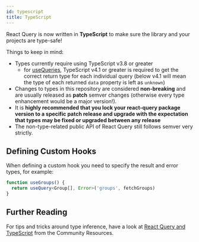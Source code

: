 ```yaml
---
id: typescript
title: TypeScript
---
```


React Query is now written in **TypeScript** to make sure the library and your projects are type-safe!

Things to keep in mind:

- Types currently require using TypeScript v3.8 or greater
  - for [useQueries](./reference/useQueries.md), TypeScript v4.1 or greater is required to get the correct return type for each individual query (below v4.1 will mean the type of each returned `data` property is left as `unknown`)
- Changes to types in this repository are considered **non-breaking** and are usually released as **patch** semver changes (otherwise every type enhancement would be a major version!).
- It is **highly recommended that you lock your react-query package version to a specific patch release and upgrade with the expectation that types may be fixed or upgraded between any release**
- The non-type-related public API of React Query still follows semver very strictly.

## Defining Custom Hooks

When defining a custom hook you need to specify the result and error types, for example:

```ts
function useGroups() {
  return useQuery<Group[], Error>('groups', fetchGroups)
}
```

## Further Reading

For tips and tricks around type inference, have a look at [React Query and TypeScript](../community/tkdodos-blog#6-react-query-and-typescript) from
the Community Resources.
